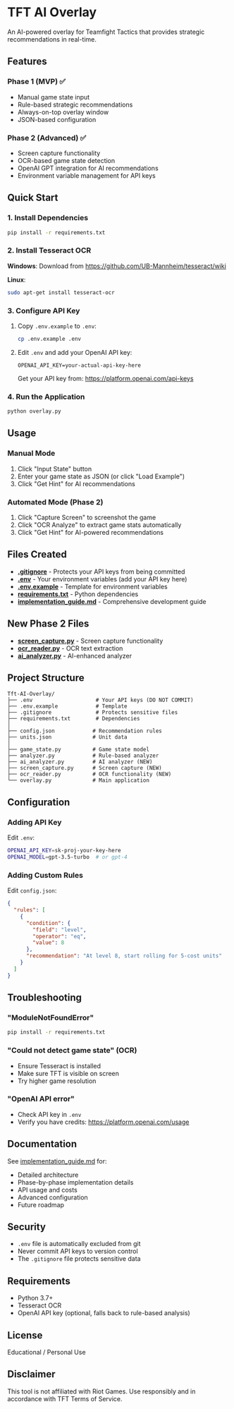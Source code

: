 # TFT AI Overlay

An AI-powered overlay for Teamfight Tactics that provides strategic recommendations in real-time.

## Features

### Phase 1 (MVP) ✅
- Manual game state input
- Rule-based strategic recommendations
- Always-on-top overlay window
- JSON-based configuration

### Phase 2 (Advanced) ✅
- Screen capture functionality
- OCR-based game state detection
- OpenAI GPT integration for AI recommendations
- Environment variable management for API keys

## Quick Start

### 1. Install Dependencies

```bash
pip install -r requirements.txt
```

### 2. Install Tesseract OCR

**Windows**: Download from https://github.com/UB-Mannheim/tesseract/wiki

**Linux**:
```bash
sudo apt-get install tesseract-ocr
```

### 3. Configure API Key

1. Copy `.env.example` to `.env`:
   ```bash
   cp .env.example .env
   ```

2. Edit `.env` and add your OpenAI API key:
   ```
   OPENAI_API_KEY=your-actual-api-key-here
   ```

   Get your API key from: https://platform.openai.com/api-keys

### 4. Run the Application

```bash
python overlay.py
```

## Usage

### Manual Mode
1. Click "Input State" button
2. Enter your game state as JSON (or click "Load Example")
3. Click "Get Hint" for AI recommendations

### Automated Mode (Phase 2)
1. Click "Capture Screen" to screenshot the game
2. Click "OCR Analyze" to extract game stats automatically
3. Click "Get Hint" for AI-powered recommendations

## Files Created

- **[.gitignore](.gitignore)** - Protects your API keys from being committed
- **[.env](.env)** - Your environment variables (add your API key here)
- **[.env.example](.env.example)** - Template for environment variables
- **[requirements.txt](requirements.txt)** - Python dependencies
- **[implementation_guide.md](implementation_guide.md)** - Comprehensive development guide

## New Phase 2 Files

- **[screen_capture.py](screen_capture.py)** - Screen capture functionality
- **[ocr_reader.py](ocr_reader.py)** - OCR text extraction
- **[ai_analyzer.py](ai_analyzer.py)** - AI-enhanced analyzer

## Project Structure

```
Tft-AI-Overlay/
├── .env                    # Your API keys (DO NOT COMMIT)
├── .env.example            # Template
├── .gitignore              # Protects sensitive files
├── requirements.txt        # Dependencies
│
├── config.json            # Recommendation rules
├── units.json             # Unit data
│
├── game_state.py          # Game state model
├── analyzer.py            # Rule-based analyzer
├── ai_analyzer.py         # AI analyzer (NEW)
├── screen_capture.py      # Screen capture (NEW)
├── ocr_reader.py          # OCR functionality (NEW)
└── overlay.py             # Main application
```

## Configuration

### Adding API Key

Edit `.env`:
```bash
OPENAI_API_KEY=sk-proj-your-key-here
OPENAI_MODEL=gpt-3.5-turbo  # or gpt-4
```

### Adding Custom Rules

Edit `config.json`:
```json
{
  "rules": [
    {
      "condition": {
        "field": "level",
        "operator": "eq",
        "value": 8
      },
      "recommendation": "At level 8, start rolling for 5-cost units"
    }
  ]
}
```

## Troubleshooting

### "ModuleNotFoundError"
```bash
pip install -r requirements.txt
```

### "Could not detect game state" (OCR)
- Ensure Tesseract is installed
- Make sure TFT is visible on screen
- Try higher game resolution

### "OpenAI API error"
- Check API key in `.env`
- Verify you have credits: https://platform.openai.com/usage

## Documentation

See [implementation_guide.md](implementation_guide.md) for:
- Detailed architecture
- Phase-by-phase implementation details
- API usage and costs
- Advanced configuration
- Future roadmap

## Security

- `.env` file is automatically excluded from git
- Never commit API keys to version control
- The `.gitignore` file protects sensitive data

## Requirements

- Python 3.7+
- Tesseract OCR
- OpenAI API key (optional, falls back to rule-based analysis)

## License

Educational / Personal Use

## Disclaimer

This tool is not affiliated with Riot Games. Use responsibly and in accordance with TFT Terms of Service.
